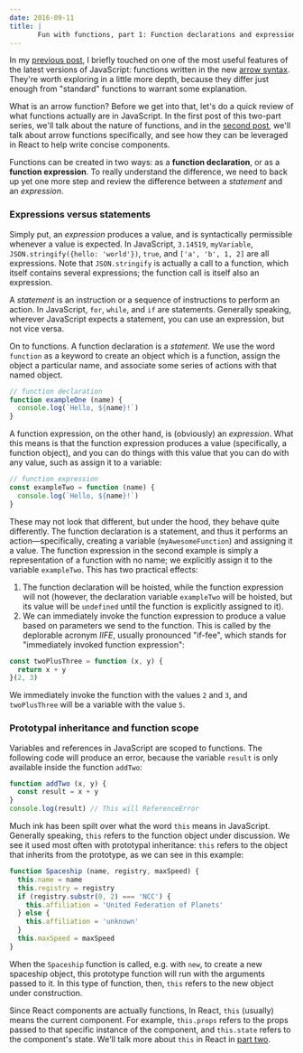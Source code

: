 ```yaml
---
date: 2016-09-11
title: |
       Fun with functions, part 1: Function declarations and expressions
---
```

In my [previous post](http://emilyaviva.com/blog/immutable-stateless-react-components/), I briefly touched on one of the most useful features of the latest versions of JavaScript: functions written in the new [arrow syntax](https://developer.mozilla.org/en-US/docs/Web/JavaScript/Reference/Functions/Arrow_functions). They're worth exploring in a little more depth, because they differ just enough from "standard" functions to warrant some explanation.

What is an arrow function? Before we get into that, let's do a quick review of what functions actually are in JavaScript. In the first post of this two-part series, we'll talk about the nature of functions, and in the [second post](http://emilyaviva.com/blog/fun-with-functions-part-2/), we'll talk about arrow functions specifically, and see how they can be leveraged in React to help write concise components.

Functions can be created in two ways: as a **function declaration**, or as a **function expression**. To really understand the difference, we need to back up yet one more step and review the difference between a *statement* and an *expression*.

### Expressions versus statements

Simply put, an *expression* produces a value, and is syntactically permissible whenever a value is expected. In JavaScript, `3.14519`, `myVariable`, `JSON.stringify({hello: 'world'})`, `true`, and `['a', 'b', 1, 2]` are all expressions. Note that `JSON.stringify` is actually a call to a function, which itself contains several expressions; the function call is itself also an expression.

A *statement* is an instruction or a sequence of instructions to perform an action. In JavaScript, `for`, `while`, and `if` are statements. Generally speaking, wherever JavaScript expects a statement, you can use an expression, but not vice versa.

On to functions. A function declaration is a *statement*. We use the word `function` as a keyword to create an object which is a function, assign the object a particular name, and associate some series of actions with that named object.

```javascript
// function declaration
function exampleOne (name) {
  console.log(`Hello, ${name}!`)
}
```

A function expression, on the other hand, is (obviously) an *expression*. What this means is that the function expression produces a value (specifically, a function object), and you can do things with this value that you can do with any value, such as assign it to a variable:

```javascript
// function expression
const exampleTwo = function (name) {
  console.log(`Hello, ${name}!`)
}
```

These may not look that different, but under the hood, they behave quite differently. The function declaration is a statement, and thus it performs an action—specifically, creating a variable (`myAwesomeFunction`) and assigning it a value. The function expression in the second example is simply a representation of a function with no name; we explicitly assign it to the variable `exampleTwo`. This has two practical effects:

1. The function declaration will be hoisted, while the function expression will not (however, the declaration variable `exampleTwo` will be hoisted, but its value will be `undefined` until the function is explicitly assigned to it).
2. We can immediately invoke the function expression to produce a value based on parameters we send to the function. This is called by the deplorable acronym *IIFE*, usually pronounced "if-fee", which stands for "immediately invoked function expression":

```javascript
const twoPlusThree = function (x, y) {
  return x + y
}(2, 3)
```

We immediately invoke the function with the values `2` and `3`, and `twoPlusThree` will be a variable with the value `5`.

### Prototypal inheritance and function scope

Variables and references in JavaScript are scoped to functions. The following code will produce an error, because the variable `result` is only available inside the function `addTwo`:

```javascript
function addTwo (x, y) {
  const result = x + y
}
console.log(result) // This will ReferenceError
```

Much ink has been spilt over what the word `this` means in JavaScript. Generally speaking, `this` refers to the function object under discussion. We see it used most often with prototypal inheritance: `this` refers to the object that inherits from the prototype, as we can see in this example:

```javascript
function Spaceship (name, registry, maxSpeed) {
  this.name = name
  this.registry = registry
  if (registry.substr(0, 2) === 'NCC') {
    this.affiliation = 'United Federation of Planets'
  } else {
    this.affiliation = 'unknown'
  }
  this.maxSpeed = maxSpeed
}
```

When the `Spaceship` function is called, e.g. with `new`, to create a new spaceship object, this prototype function will run with the arguments passed to it. In this type of function, then, `this` refers to the new object under construction.

Since React components are actually functions, In React, `this` (usually) means the current component. For example, `this.props` refers to the props passed to that specific instance of the component, and `this.state` refers to the component's state. We'll talk more about `this` in React in [part two](http://emilyaviva.com/blog/fun-with-functions-part-2/).
